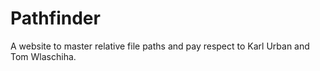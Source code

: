 # Pathfinder
A website to master relative file paths and pay respect to Karl Urban and Tom Wlaschiha.
